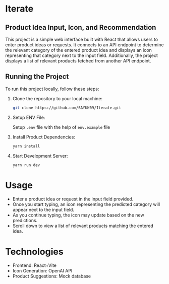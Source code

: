 # Iterate
## Product Idea Input, Icon, and Recommendation

This project is a simple web interface built with React that allows users to enter product ideas or requests. It connects to an API endpoint to determine the relevant category of the entered product idea and displays an icon representing that category next to the input field. Additionally, the project displays a list of relevant products fetched from another API endpoint.

## Running the Project

To run this project locally, follow these steps:

1. Clone the repository to your local machine:
    ```bash
    git clone https://github.com/SAYUK09/Iterate.git
    ```
2. Setup ENV File:

    Setup `.env` file with the help of `env.example` file

3. Install Product Dependencies:
    ```bash
    yarn install
    ```

4. Start Development Server:
    ```bash
    yarn run dev
    ```


# Usage
- Enter a product idea or request in the input field provided.
- Once you start typing, an icon representing the predicted category will appear next to the input field.
- As you continue typing, the icon may update based on the new predictions.
- Scroll down to view a list of relevant products matching the entered idea. 

# Technologies

- Frontend: React+Vite
- Icon Generation: OpenAI API
- Product Suggestions: Mock database